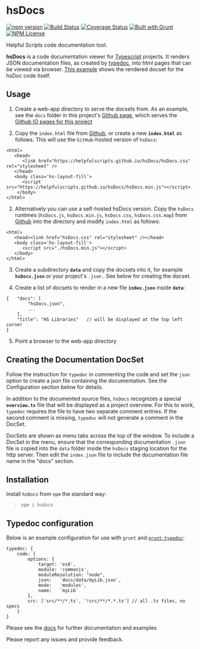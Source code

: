 hsDocs 
========
[![npm version](https://badge.fury.io/js/hsdocs.svg)](https://badge.fury.io/js/hsdocs) 
[![Build Status](https://travis-ci.org/HelpfulScripts/hsDocs.svg?branch=master)](https://travis-ci.org/HelpfulScripts/hsDocs)
[![Coverage Status](https://coveralls.io/repos/github/HelpfulScripts/hsDocs/badge.svg?branch=master)](https://coveralls.io/github/HelpfulScripts/hsDocs?branch=master)
[![Built with Grunt](https://cdn.gruntjs.com/builtwith.svg)](https://gruntjs.com/) 
[![NPM License](https://img.shields.io/badge/license-MIT-brightgreen.svg)](https://www.npmjs.com/package/hsdocs)

Helpful Scripts code documentation tool.

**hsDocs**  is a code documentation viewer for [Typescript](https://www.typescriptlang.org) projects.
It renders JSON documentation files, as created by [typedoc](http://typedoc.org), into html pages that can be viewed via browser. [This example](https://helpfulscripts.github.io/hsDocs/#!/api/hsDocs/0) shows the rendered docset for the hsDoc code itself.

## Usage
1. Create a web-app directory to serve the docsets from. As an example, 
see the `docs` folder in this project's [Github page](https://github.com/HelpfulScripts/hsDocs/tree/master/docs), 
which serves the [Github IO pages for this project](https://helpfulscripts.github.io/hsDocs/#!/api/hsDocs/0)

2. Copy the `index.html` file from [Github](https://github.com/HelpfulScripts/hsDocs/tree/master/docs), 
or create a new **`index.html`** as follows. This will use the `GitHub`-hosted version of `hsDocs`:
```
<html>
   <head>
      <link href="https://helpfulscripts.github.io/hsDocs/hsDocs.css" rel="stylesheet" />
   </head>
   <body class='hs-layout-fill'>
      <script src="https://helpfulscripts.github.io/hsDocs/hsDocs.min.js"></script>
    </body>
</html>
```

2. Alternatively you can use a self-hosted hsDocs version. Copy the `hsDocs` runtimes 
(`hsDocs.js`, `hsDocs.min.js`, `hsDocs.css`, `hsDocs.css.map`) from
[Github](https://github.com/HelpfulScripts/hsDocs/tree/master/docs) into the directory and 
modify `index.html` as follows:
```
<html>
   <head><link href="hsDocs.css" rel="stylesheet" /></head>
   <body class='hs-layout-fill'>
      <script src="./hsDocs.min.js"></script>
   </body>
</html>
```

3. Create a subdirectory **`data`** and copy the docsets into it, for example **`hsDocs.json`** or your project's `.json` .
See below for creating the docset.

4. Create a list of docsets to render in a new file **`index.json`** inside **`data`**:
```
{   "docs": [
        "hsDocs.json",
        ...
    ],
    "title": "HS Libraries"   // will be displayed at the top left corner
}
```

5. Point a browser to the web-app directory


## Creating the Documentation DocSet
Follow the instruction for `typedoc` in commenting the code and set the `json` option to create a 
json file containing the documentation. See the Configuration section below for details.

In addition to the documented source files, `hsDocs` recognizes a special **`overview.ts`** file 
that will be displayed as a project overview. 
For this to work, `typedoc` requires the file to have two separate comment entries.
If the second comment is missing, `typedoc` will not generate a comment in the DocSet.

DocSets are shown as menu tabs across the top of the window. To include a DocSet in the menu, ensure that the 
corresponding documentation `.json` file is copied into the `data` folder inside the `hsDocs` staging location 
for the http server. Then edit the `index.json` file to include the documentation file name in the "docs" section. 

## Installation
Install `hsDocs` from `npm` the standard way:
> `npm i hsdocs`

## Typedoc configuration
Below is an example configuration for use with `grunt` and [`grunt-typedoc`](https://www.npmjs.com/package/grunt-typedoc): 
```
typedoc: {
    code: {
        options: {
            target: 'es6',
            module: 'commonjs',
            moduleResolution: "node",
            json:   `docs/data/myLib.json`,
            mode:   'modules',
            name:   `myLib`
        },
        src: ['src/**/*.ts', '!src/**/*.*.ts'] // all .ts files, no specs
    }
}
```

Please see the [docs](https://helpfulscripts.github.io/hsDocs/#!/api/hsDocs/0) for further documentation and examples

Please report any issues and provide feedback.
 